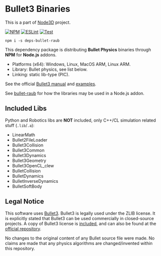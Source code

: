 # Bullet3 Binaries

This is a part of [Node3D](https://github.com/node-3d) project.

[![NPM](https://badge.fury.io/js/deps-bullet-raub.svg)](https://badge.fury.io/js/deps-bullet-raub)
[![ESLint](https://github.com/node-3d/deps-bullet-raub/actions/workflows/eslint.yml/badge.svg)](https://github.com/node-3d/deps-bullet-raub/actions/workflows/eslint.yml)
[![Test](https://github.com/node-3d/deps-bullet-raub/actions/workflows/test.yml/badge.svg)](https://github.com/node-3d/deps-bullet-raub/actions/workflows/test.yml)

```console
npm i -s deps-bullet-raub
```

This dependency package is distributing **Bullet Physics**
binaries through **NPM** for **Node.js** addons.

* Platforms (x64): Windows, Linux, MacOS ARM, Linux ARM.
* Library: Bullet physics, see list below.
* Linking: static lib-type (PIC).

See the official
[Bullet3 manual](https://github.com/bulletphysics/bullet3/blob/master/docs/Bullet_User_Manual.pdf)
and [examples](https://github.com/bulletphysics/bullet3/tree/master/examples).

See [bullet-raub](https://github.com/node-3d/bullet-raub/tree/master/src) for
how the libraries may be used in a Node.js addon.


## Included Libs

Python and Robotics libs are **NOT** included, only C++/CL simulation related stuff (`.lib`/`.a`):

* LinearMath
* Bullet2FileLoader
* Bullet3Collision
* Bullet3Common
* Bullet3Dynamics
* Bullet3Geometry
* Bullet3OpenCL_clew
* BulletCollision
* BulletDynamics
* BulletInverseDynamics
* BulletSoftBody


## Legal Notice

This software uses [Bullet3](http://bulletphysics.org/wordpress/).
Bullet3 is legally used under the ZLIB license.
It is explicitly stated that Bullet3 can be used commercially in closed-source projects.
A copy of Bullet3 license is [included](/BULLET_ZLIB),
and can also be found at the
[official repository](https://github.com/bulletphysics/bullet3/blob/master/LICENSE.txt).

No changes to the original content of any Bullet source file were made. No claims are made that
any physics algorithms are changed/invented within this repository.
